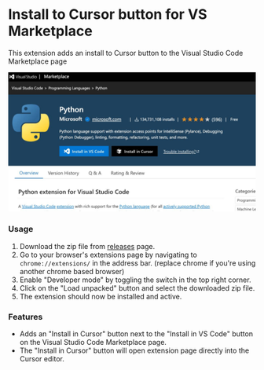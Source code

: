 # Install to Cursor button for VS Marketplace

This extension adds an install to Cursor button to the Visual Studio Code Marketplace page

![Screenshot](screenshots/python.jpg)

### Usage

1. Download the zip file from [releases](https://github.com/ekinertac/vscode-to-cursor-extension-link/releases/tag/v0.1) page.
2. Go to your browser's extensions page by navigating to `chrome://extensions/` in the address bar. (replace chrome if you're using another chrome based browser)
3. Enable "Developer mode" by toggling the switch in the top right corner.
4. Click on the "Load unpacked" button and select the downloaded zip file.
5. The extension should now be installed and active.

### Features

- Adds an "Install in Cursor" button next to the "Install in VS Code" button on the Visual Studio Code Marketplace page.
- The "Install in Cursor" button will open extension page directly into the Cursor editor.
